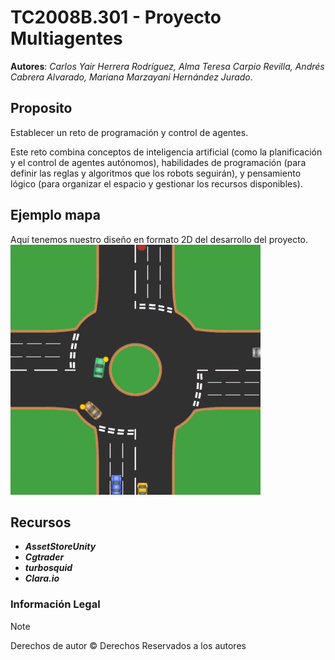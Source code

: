 # TC2008B.301 - Proyecto Multiagentes
**Autores**: *Carlos Yair Herrera Rodríguez, Alma Teresa Carpio Revilla, Andrés Cabrera Alvarado, Mariana Marzayani Hernández Jurado*.

## Proposito
Establecer un reto de programación y control de agentes.

Este reto combina conceptos de inteligencia artificial (como la planificación y el control de agentes autónomos), habilidades de programación (para definir las reglas y algoritmos que los robots seguirán), y pensamiento lógico (para organizar el espacio y gestionar los recursos disponibles).


## Ejemplo mapa
Aquí tenemos nuestro diseño en formato 2D del desarrollo del proyecto. 
![Visualización 2D](8cars.gif)


## Recursos

- ***AssetStoreUnity***
- ***Cgtrader***
- ***turbosquid***
- ***Clara.io***


### Información Legal    
> [!NOTE]
> Derechos de autor © Derechos Reservados a los autores

